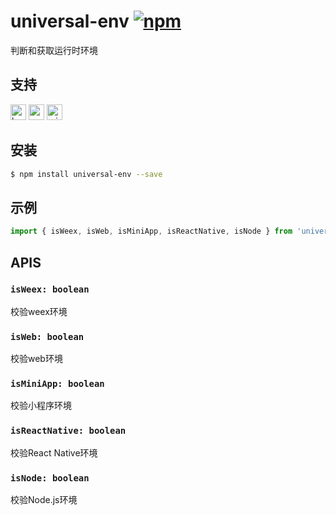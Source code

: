 # universal-env [![npm](https://img.shields.io/npm/v/universal-env.svg)](https://www.npmjs.com/package/universal-env)

判断和获取运行时环境

## 支持
<img alt="browser" src="https://gw.alicdn.com/tfs/TB1uYFobGSs3KVjSZPiXXcsiVXa-200-200.svg" width="25px" height="25px" /> <img alt="weex" src="https://gw.alicdn.com/tfs/TB1jM0ebMaH3KVjSZFjXXcFWpXa-200-200.svg" width="25px" height="25px" />	<img alt="miniApp" src="https://gw.alicdn.com/tfs/TB1bBpmbRCw3KVjSZFuXXcAOpXa-200-200.svg" width="25px" height="25px" />

## 安装
```bash
$ npm install universal-env --save
```

## 示例
```javascript
import { isWeex, isWeb, isMiniApp, isReactNative, isNode } from 'universal-env';

```

## APIS
### `isWeex: boolean`
校验weex环境

### `isWeb: boolean`
校验web环境

### `isMiniApp: boolean`
校验小程序环境

### `isReactNative: boolean`
校验React Native环境

### `isNode: boolean`
校验Node.js环境
